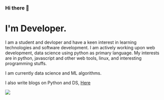 ### Hi there 👋

# I'm Developer.

I am a student and devloper and have a keen interest in learning technologies and software development. I am actively working upon web development, data science using python as primary language. My interests are in python, javascript and other web tools, linux, and interesting programming stuffs.

I am currently data science and ML algorithms.

I also write blogs on Python and DS, [Here](kishmatbhattarai.info.np)

 <p>
  <a href="https://www.linkedin.com/in/kishmat-bhattarai-33915a235/">
    <img src="https://img.shields.io/badge/Kishmat-Bhattarai-blue?logo=linkedin&style=flat">
    </a> 
</p>

<br/>

